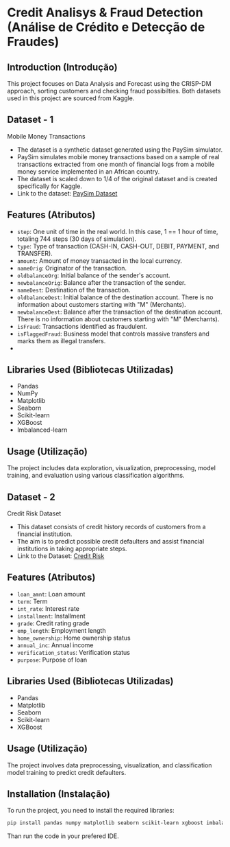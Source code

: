 
# Credit Analisys & Fraud Detection (Análise de Crédito e Detecção de Fraudes)

## Introduction (Introdução)
This project focuses on Data Analysis and Forecast using the CRISP-DM approach, sorting customers and checking fraud possibilties. Both datasets used in this project are sourced from Kaggle.


## Dataset - 1
 Mobile Money Transactions
- The dataset is a synthetic dataset generated using the PaySim simulator.
- PaySim simulates mobile money transactions based on a sample of real transactions extracted from one month of financial logs from a mobile money service implemented in an African country.
- The dataset is scaled down to 1/4 of the original dataset and is created specifically for Kaggle.
- Link to the dataset: [PaySim Dataset](https://www.kaggle.com/datasets/ealaxi/paysim1)


## Features (Atributos)

- `step`: One unit of time in the real world. In this case, 1 == 1 hour of time, totaling 744 steps (30 days of simulation).
- `type`: Type of transaction (CASH-IN, CASH-OUT, DEBIT, PAYMENT, and TRANSFER).
- `amount`: Amount of money transacted in the local currency.
- `nameOrig`: Originator of the transaction.
- `oldbalanceOrg`: Initial balance of the sender's account.
- `newbalanceOrig`: Balance after the transaction of the sender.
- `nameDest`: Destination of the transaction.
- `oldbalanceDest`: Initial balance of the destination account. There is no information about customers starting with "M" (Merchants).
- `newbalanceDest`: Balance after the transaction of the destination account. There is no information about customers starting with "M" (Merchants).
- `isFraud`: Transactions identified as fraudulent.
- `isFlaggedFraud`: Business model that controls massive transfers and marks them as illegal transfers.
- 
## Libraries Used (Bibliotecas Utilizadas)

- Pandas
- NumPy
- Matplotlib
- Seaborn
- Scikit-learn
- XGBoost
- Imbalanced-learn

## Usage (Utilização)
The project includes data exploration, visualization, preprocessing, model training, and evaluation using various classification algorithms.

## Dataset - 2
Credit Risk Dataset

- This dataset consists of credit history records of customers from a financial institution.
- The aim is to predict possible credit defaulters and assist financial institutions in taking appropriate steps.
- Link to the Dataset: [Credit Risk](https://www.kaggle.com/datasets/ranadeep/credit-risk-dataset)


## Features (Atributos)

- `loan_amnt`: Loan amount
- `term`: Term
- `int_rate`: Interest rate
- `installment`: Installment
- `grade`: Credit rating grade
- `emp_length`: Employment length
- `home_ownership`: Home ownership status
- `annual_inc`: Annual income
- `verification_status`: Verification status
- `purpose`: Purpose of loan


## Libraries Used (Bibliotecas Utilizadas)

- Pandas
- Matplotlib
- Seaborn
- Scikit-learn
- XGBoost

## Usage (Utilização)

The project involves data preprocessing, visualization, and classification model training to predict credit defaulters.

## Installation (Instalação)
To run the project, you need to install the required libraries:

```bash
pip install pandas numpy matplotlib seaborn scikit-learn xgboost imbalanced-learn plotly
```
Than run the code in your prefered IDE.
